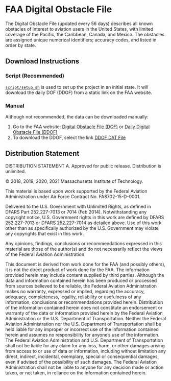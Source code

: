 # FAA Digital Obstacle File

The Digital Obstacle File (updated every 56 days) describes all known obstacles of interest to aviation users in the United States, with limited coverage of the Pacific, the Caribbean, Canada, and Mexico. The obstacles are assigned unique numerical identifiers; accuracy codes, and listed in order by state.

## Download Instructions

### Script (Recommended)

[`script/setup.sh`](../../script/setup.sh) is used to set up the project in an initial state. It will download the daily DOF (DDOF) from a static link on the FAA website.

### Manual

Although not recommended, the data can be downloaded manually:

1. Go to the FAA website: [Digital Obstacle File (DOF)](https://www.faa.gov/air_traffic/flight_info/aeronav/digital_products/dof/) or [Daily Digital Obstacle File (DDOF)](https://www.faa.gov/air_traffic/flight_info/aeronav/digital_products/DailyDOF/)
2. To download the DDOF, select the link [DDOF DAT File](https://aeronav.faa.gov/Obst_Data/DAILY_DOF_DAT.ZIP)

## Distribution Statement

DISTRIBUTION STATEMENT A. Approved for public release. Distribution is unlimited.

© 2018, 2019, 2020, 2021 Massachusetts Institute of Technology.

This material is based upon work supported by the Federal Aviation Administration under Air Force Contract No. FA8702-15-D-0001.

Delivered to the U.S. Government with Unlimited Rights, as defined in DFARS Part 252.227-7013 or 7014 (Feb 2014). Notwithstanding any copyright notice, U.S. Government rights in this work are defined by DFARS 252.227-7013 or DFARS 252.227-7014 as detailed above. Use of this work other than as specifically authorized by the U.S. Government may violate any copyrights that exist in this work.

Any opinions, findings, conclusions or recommendations expressed in this material are those of the author(s) and do not necessarily reflect the views of the Federal Aviation Administration.

This document is derived from work done for the FAA (and possibly others), it is not the direct product of work done for the FAA. The information provided herein may include content supplied by third parties.  Although the data and information contained herein has been produced or processed from sources believed to be reliable, the Federal Aviation Administration makes no warranty, expressed or implied, regarding the accuracy, adequacy, completeness, legality, reliability or usefulness of any information, conclusions or recommendations provided herein. Distribution of the information contained herein does not constitute an endorsement or warranty of the data or information provided herein by the Federal Aviation Administration or the U.S. Department of Transportation.  Neither the Federal Aviation Administration nor the U.S. Department of Transportation shall be held liable for any improper or incorrect use of the information contained herein and assumes no responsibility for anyone’s use of the information. The Federal Aviation Administration and U.S. Department of Transportation shall not be liable for any claim for any loss, harm, or other damages arising from access to or use of data or information, including without limitation any direct, indirect, incidental, exemplary, special or consequential damages, even if advised of the possibility of such damages. The Federal Aviation Administration shall not be liable to anyone for any decision made or action taken, or not taken, in reliance on the information contained herein.
